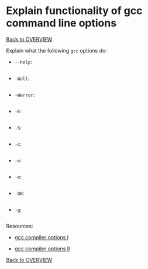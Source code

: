 # Explain functionality of gcc command line options

[Back to OVERVIEW](../README.md)

Explain what the following `gcc` options do:

- `--help`:
```text

```
- `-Wall`:
```text

```
- `-Werror`:
```text

```
- `-E`:
```text

```
- `-S`:
```text

```
- `-c`:
```text

```
- `-v`:
```text

```
- `-o`:
```text

```
- `-O0`:
```text

```
- `-g`:
```text

```

Resources:

- [gcc compiler options I](https://www.thegeekstuff.com/2012/10/gcc-compiler-options/)

- [gcc compiler options II](https://gcc.gnu.org/onlinedocs/gcc/Option-Summary.html)

[Back to OVERVIEW](../README.md)
